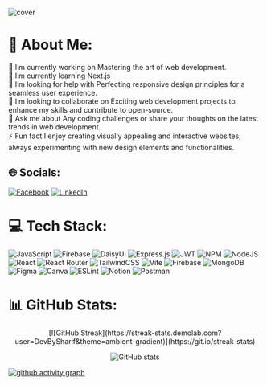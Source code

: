 ![cover](</assets/Sharif Obaidullah.gif>)

# 💫 About Me:

🔭 I’m currently working on Mastering the art of web development.<br>🌱 I’m currently learning Next.js<br>🤝 I’m looking for help with Perfecting responsive design principles for a seamless user experience.<br>👯 I’m looking to collaborate on Exciting web development projects to enhance my skills and contribute to open-source.<br>💬 Ask me about Any coding challenges or share your thoughts on the latest trends in web development.<br>⚡ Fun fact I enjoy creating visually appealing and interactive websites, always experimenting with new design elements and functionalities.

## 🌐 Socials:

[![Facebook](https://img.shields.io/badge/Facebook-%231877F2.svg?logo=Facebook&logoColor=white)](https://facebook.com/tpadartha) [![LinkedIn](https://img.shields.io/badge/LinkedIn-%230077B5.svg?logo=linkedin&logoColor=white)](https://linkedin.com/in/sharifobaidullah)

# 💻 Tech Stack:

![JavaScript](https://img.shields.io/badge/javascript-%23323330.svg?style=for-the-badge&logo=javascript&logoColor=%23F7DF1E) ![Firebase](https://img.shields.io/badge/firebase-%23039BE5.svg?style=for-the-badge&logo=firebase) ![DaisyUI](https://img.shields.io/badge/daisyui-5A0EF8?style=for-the-badge&logo=daisyui&logoColor=white) ![Express.js](https://img.shields.io/badge/express.js-%23404d59.svg?style=for-the-badge&logo=express&logoColor=%2361DAFB) ![JWT](https://img.shields.io/badge/JWT-black?style=for-the-badge&logo=JSON%20web%20tokens) ![NPM](https://img.shields.io/badge/NPM-%23CB3837.svg?style=for-the-badge&logo=npm&logoColor=white) ![NodeJS](https://img.shields.io/badge/node.js-6DA55F?style=for-the-badge&logo=node.js&logoColor=white) ![React](https://img.shields.io/badge/react-%2320232a.svg?style=for-the-badge&logo=react&logoColor=%2361DAFB) ![React Router](https://img.shields.io/badge/React_Router-CA4245?style=for-the-badge&logo=react-router&logoColor=white) ![TailwindCSS](https://img.shields.io/badge/tailwindcss-%2338B2AC.svg?style=for-the-badge&logo=tailwind-css&logoColor=white) ![Vite](https://img.shields.io/badge/vite-%23646CFF.svg?style=for-the-badge&logo=vite&logoColor=white) ![Firebase](https://img.shields.io/badge/Firebase-039BE5?style=for-the-badge&logo=Firebase&logoColor=white) ![MongoDB](https://img.shields.io/badge/MongoDB-%234ea94b.svg?style=for-the-badge&logo=mongodb&logoColor=white) ![Figma](https://img.shields.io/badge/figma-%23F24E1E.svg?style=for-the-badge&logo=figma&logoColor=white) ![Canva](https://img.shields.io/badge/Canva-%2300C4CC.svg?style=for-the-badge&logo=Canva&logoColor=white) ![ESLint](https://img.shields.io/badge/ESLint-4B3263?style=for-the-badge&logo=eslint&logoColor=white) ![Notion](https://img.shields.io/badge/Notion-%23000000.svg?style=for-the-badge&logo=notion&logoColor=white) ![Postman](https://img.shields.io/badge/Postman-FF6C37?style=for-the-badge&logo=postman&logoColor=white)

# 📊 GitHub Stats:

<div align='center'>
[![GitHub Streak](https://streak-stats.demolab.com?user=DevBySharif&theme=ambient-gradient)](https://git.io/streak-stats)

![GitHub stats](https://github-readme-stats.vercel.app/api?username=DevBySharif&theme=radical&show_icons=true)
</div>

[![github activity graph](https://github-readme-activity-graph.vercel.app/graph?username=DevBySharif&theme=redical)](https://github.com/ashutosh00710/github-readme-activity-graph)



